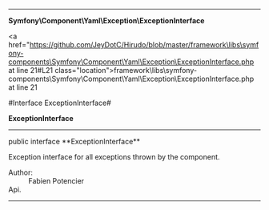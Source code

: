 
- - -

**Symfony\Component\Yaml\Exception\ExceptionInterface**


<a href="https://github.com/JeyDotC/Hirudo/blob/master/framework\libs\symfony-components\Symfony\Component\Yaml\Exception\ExceptionInterface.php at line 21#L21 class="location">framework\libs\symfony-components\Symfony\Component\Yaml\Exception\ExceptionInterface.php at line 21</a>

#Interface ExceptionInterface#

**ExceptionInterface**




- - -

<p class="signature">public  interface **ExceptionInterface**</p>

<div class="comment" id="overview_description"><p>Exception interface for all exceptions thrown by the component.</p></div>

<dl>
<dt>Author:</dt>
<dd>Fabien Potencier <fabien@symfony.com></dd>
<dt>Api.</dt>
</dl>


- - -

